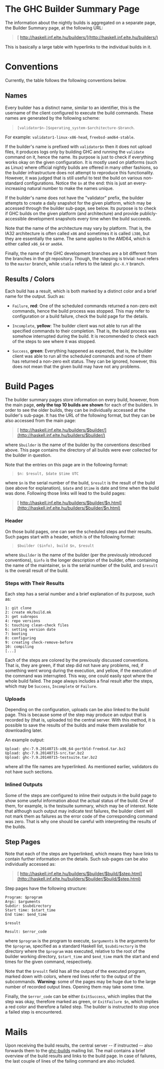 # The GHC Builder Summary Page



The information about the nightly builds is aggregated on a separate page, the Builder Summary page, at the following URL:


>
>
> [ http://haskell.inf.elte.hu/builders/](http://haskell.inf.elte.hu/builders/)
>
>


This is basically a large table with hyperlinks to the individual builds in it.


# Conventions



Currently, the table follows the following conventions below.


## Names



Every builder has a distinct name, similar to an identifier, this is the username of the client configured to execute the build commands.  These names are generated by the following scheme:


>
>
> `[validator$n-]$operating_system-$architecture-$branch`.
>
>


For example: `validator1-linux-x86-head`, `freebsd-amd64-stable`.



If the builder's name is prefixed with `validator$n` then it does not upload files, it produces logs only by building GHC and running the `validate` command on it, hence the name.  Its purpose is just to check if everything works okay on the given configuration.  It is mostly used on platforms (such as Linux) where official nightly builds are offered in many other fashions, so the builder infrastructure does not attempt to reproduce this functionality.  However, it was judged that is still useful to test the build on various non-standard configurations.  Notice the `$n` at the end: this is just an every-increasing natural number to make the names unique.



If the builder's name does not have the "validator" prefix, the builder attempts to create a daily snapshot for the given platform, which may be accessed through the builder sub-page, see below.  Its purpose is to check if GHC builds on the given platform (and architecture) and provide publicly-accessible development snapshots every time when the build succeeds.



Note that the name of the architecture may vary by platform.  That is, the IA32 architecture is often called `x86` and sometimes it is called `i386`, but they are essentially the same.  The same applies to the AMD64, which is either called `x86_64` or `amd64`.



Finally, the name of the GHC development branches are a bit different from the branches in the git repository.  Though, the mapping is trivial: `head` refers to the `master` branch, while `stable` refers to the latest `ghc-X.Y` branch.


## Results / Colors



Each build has a result, which is both marked by a distinct color and a brief name for the output.  Such as:


- `Failure`, **red**: One of the scheduled commands returned a non-zero exit
  commands, hence the build process was stopped.  This may refer to configuration or a
  build failure, check the build page for the details.

- `Incomplete`, **yellow**: The builder client was not able to run all the specified
  commands to their completion.  That is, the build process was somehow interrupted during
  the build.  It is recommended to check each of the steps to see where it was stopped.

- `Success`, **green**: Everything happened as expected, that is, the builder client
  was able to run all the scheduled commands and none of them has returned a non-zero exit
  status.  They can be ignored, however, this does not mean that the given build may have
  not any problems.

# Build Pages



The builder summary pages store information on every build, however, from the main page, **only the top 10 builds are shown** for each of the builders.  In order to see the older builds, they can be individually accessed at the builder's sub-page.  It has the URL of the following format, but they can be also accessed from the main page:


>
>
> [
> http://haskell.inf.elte.hu/builders/$builder/](http://haskell.inf.elte.hu/builders/$builder/)
>
>


where `$builder` is the name of the builder by the conventions described above.  This page contains the directory of all builds were ever collected for the builder in question.



Note that the entries on this page are in the following format:


>
>
> `$n: $result, $date $time UTC`
>
>


where `$n` is the serial number of the build, `$result` is the result of the build (see above for explanation), `$date` and `$time` is date and time when the build was done.  Following those links will lead to the build pages:


>
>
> [
> http://haskell.inf.elte.hu/builders/$builder/$n.html](http://haskell.inf.elte.hu/builders/$builder/$n.html)
>
>

### Header



On those build pages, one can see the scheduled steps and their results.  Such pages start with a header, which is of the following format:


>
>
> `$builder ($info), build $n, $result`
>
>


where `$builder` is the name of the builder (per the previously introduced conventions), `$info` is the longer description of the builder, often containing the name of the maintainer, `$n` is the serial number of the build, and `$result` is the overall result of the build.


### Steps with Their Results



Each step has a serial number and a brief explanation of its purpose, such as:


```wiki
1: git clone
2: create mk/build.mk
3: get subrepos
4: repo versions
5: touching clean-check files
6: setting version date
7: booting
8: configuring
9: creating check-remove-before
10: compiling
[...]
```


Each of the steps are colored by the previously discussed conventions.  That is, they are green, if that step did not have any problems, red, if something went wrong during the execution, and yellow, if the execution of the command was interrupted.  This way, one could easily spot where the whole build failed.  The page always includes a final result after the steps, which may be `Success`, `Incomplete` or `Failure`.


### Uploads



Depending on the configuration, uploads can be also linked to the build page.  This is because some of the step may produce an output that is recorded by (that is, uploaded to) the central server.  With this method, it is possible to save the results of the builds and make them available for downloading later.



An example output:


```wiki
Upload: ghc-7.9.20140715-x86_64-portbld-freebsd.tar.bz2
Upload: ghc-7.9.20140715-src.tar.bz2
Upload: ghc-7.9.20140715-testsuite.tar.bz2
```


where all the file names are hyperlinked.  As mentioned earlier, validators do not have such sections.


### Inlined Outputs



Some of the steps are configured to inline their outputs in the build page to show some useful information about the actual status of the build.  One of them, for example, is the testsuite summary, which may be of interest.  Note that although such output may indicate test failures, the builder client will not mark them as failures as the error code of the corresponding command was zero.  That is why one should be careful with interpreting the results of the builds.


## Step Pages



Note that each of the steps are hyperlinked, which means they have links to contain further information on the details.  Such sub-pages can be also individually accessed as:


>
>
> [
> http://haskell.inf.elte.hu/builders/$builder/$build/$step.html](http://haskell.inf.elte.hu/builders/$builder/$build/$step.html)
>
>


Step pages have the following structure:


```wiki
Program: $program
Args: $arguments
Subdir: $subdirectory
Start time: $start_time
End time: $end_time

$result

Result: $error_code
```


where `$program` is the program to execute, `$arguments` is the arguments for the `$program`, specified as a standard Haskell list, `$subdirectory` is the directory where the `$program` was executed, relative to the root of the builder working directory, `$start_time` and `$end_time` mark the start and end times for the given command, respectively.



Note that the `$result` field has all the output of the executed program, marked down with colors, where red lines refer to the output of the subcommands.  **Warning:** some of the pages may be huge due to the large number of recorded output lines.  Opening them may take some time.



Finally, the `$error_code` can be either `ExitSuccess`, which implies that the step was okay, therefore marked as green, or `ExitFailure $n`, which implies a red color and therefore a failed step.  The builder is instructed to stop once a failed step is encountered.


# Mails



Upon receiving the build results, the central server -- if instructed -- also forwards them to the 
[
ghc-builds](http://www.haskell.org/mailman/listinfo/ghc-builds/) mailing list.  The mail contains a brief overview of the build results and links to the build page.  In case of failures, the last couple of lines of the failing command are also included.


